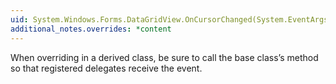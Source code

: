 ```yaml
---
uid: System.Windows.Forms.DataGridView.OnCursorChanged(System.EventArgs)
additional_notes.overrides: *content
---
```


<p>When overriding <xref href="System.Windows.Forms.DataGridView.OnCursorChanged(System.EventArgs)"></xref> in a derived class, be sure to call the base class’s <xref href="System.Windows.Forms.DataGridView.OnCursorChanged(System.EventArgs)"></xref> method so that registered delegates receive the event.</p>


